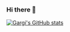 ### Hi there 👋

[![Gargi's GitHub stats](https://github-readme-stats.vercel.app/api?username=gargivaidya&show_icons=true)](https://github.com/gargivaidya/github-readme-stats)


<!--
**gargivaidya/gargivaidya** is a ✨ _special_ ✨ repository because its `README.md` (this file) appears on your GitHub profile.

Here are some ideas to get you started:

- 🔭 I’m currently working on ...
- 🌱 I’m currently learning ...
- 👯 I’m looking to collaborate on ...
- 🤔 I’m looking for help with ...
- 💬 Ask me about ...
- 📫 How to reach me: ...
- 😄 Pronouns: ...
- ⚡ Fun fact: ...
-->
